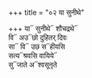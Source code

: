 +++
title = "०२ या सुनीथे"

+++
या᳓ सुनीथे᳓ शौचद्रथे᳓  
वि᳓ अउ᳓छो दुहितर् दिवः  
सा᳓ वि᳓ उछ स᳓हीयसि  
सत्य᳓श्रवसि वायिये᳓  
सु᳓जाते अ᳓श्वसूनृते
